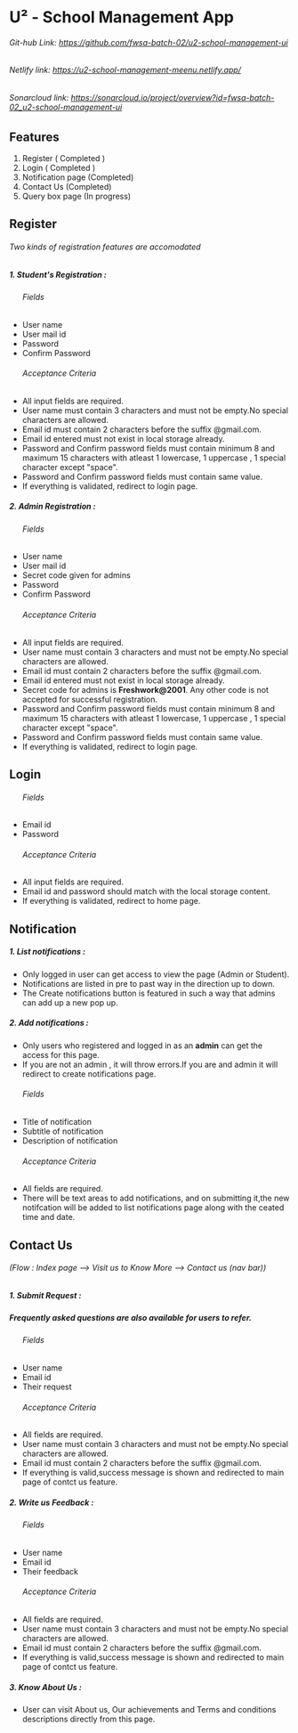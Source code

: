 # U&sup2; - School Management App

###### Git-hub Link: https://github.com/fwsa-batch-02/u2-school-management-ui

###### Netlify link: https://u2-school-management-meenu.netlify.app/

###### Sonarcloud link: https://sonarcloud.io/project/overview?id=fwsa-batch-02_u2-school-management-ui
## Features

1. Register ( Completed )
2. Login    ( Completed )
3. Notification page    (Completed)
4. Contact Us (Completed)
5. Query box page    (In progress)

## Register

###### Two kinds of registration features are accomodated

##### 1. Student's Registration :
  
###### &nbsp;&nbsp;&nbsp;&nbsp;&nbsp;&nbsp;Fields

* User name
* User mail id
* Password
* Confirm Password
  
###### &nbsp;&nbsp;&nbsp;&nbsp;&nbsp;&nbsp;Acceptance Criteria
* All input fields are required.
* User name must contain 3 characters and must not be empty.No special characters are allowed.
* Email id must contain 2 characters before the suffix @gmail.com.
* Email id entered must not exist in local storage already.
* Password and Confirm password fields must contain minimum 8 and maximum 15 characters with atleast 1 lowercase, 1 uppercase , 1 special character except "space".
* Password and Confirm password fields must contain same value.
* If everything is validated, redirect to login page.
  
##### 2. Admin Registration :

###### &nbsp;&nbsp;&nbsp;&nbsp;&nbsp;&nbsp;Fields

* User name
* User mail id
* Secret code given for admins
* Password
* Confirm Password
###### &nbsp;&nbsp;&nbsp;&nbsp;&nbsp;&nbsp;Acceptance Criteria
* All input fields are required.
* User name must contain 3 characters and must not be empty.No special characters are allowed.
* Email id must contain 2 characters before the suffix @gmail.com.
* Email id entered must not exist in local storage already.
* Secret code for admins is <strong>Freshwork@2001</strong>. Any other code is not accepted for successful registration.
* Password and Confirm password fields must contain minimum 8 and maximum 15 characters with atleast 1 lowercase, 1 uppercase , 1 special character except "space".
* Password and Confirm password fields must contain same value.
* If everything is validated, redirect to login page.
## Login

###### &nbsp;&nbsp;&nbsp;&nbsp;&nbsp;&nbsp;Fields

* Email id
* Password

###### &nbsp;&nbsp;&nbsp;&nbsp;&nbsp;&nbsp;Acceptance Criteria 
* All input fields are required.
* Email id and password should match with the local storage content.
* If everything is validated, redirect to home page.
  


## Notification 

##### 1. List notifications :


* Only logged in user can get access to view the page (Admin or Student).
* Notifications are listed in pre to past way in the direction up to down.
* The Create notifications button is featured in such a way that admins can add up a new pop up.
  
##### 2. Add notifications :
* Only users who registered and logged in as an <strong>admin</strong> can get the access for this page.
* If you are not an admin , it will throw errors.If you are and admin it will redirect to create notifications page.

###### &nbsp;&nbsp;&nbsp;&nbsp;&nbsp;&nbsp;Fields

* Title of notification
* Subtitle of notification
* Description of notification

###### &nbsp;&nbsp;&nbsp;&nbsp;&nbsp;&nbsp;Acceptance Criteria 

* All fields are required.
* There will be text areas to add notifications, and on submitting it,the new notifcation will be added to list notifications page along with the ceated time and date. 

## Contact Us 

###### (Flow : Index page --> Visit us to Know More --> Contact us (nav bar))
##### 1. Submit Request :

##### Frequently asked questions are also available for users to refer.
###### &nbsp;&nbsp;&nbsp;&nbsp;&nbsp;&nbsp;Fields

* User name
* Email id
* Their request

###### &nbsp;&nbsp;&nbsp;&nbsp;&nbsp;&nbsp;Acceptance Criteria 

* All fields are required.
* User name must contain 3 characters and must not be empty.No special characters are allowed.
* Email id must contain 2 characters before the suffix @gmail.com.
* If everything is valid,success message is shown and redirected to main page of contct us feature.

##### 2. Write us Feedback :


###### &nbsp;&nbsp;&nbsp;&nbsp;&nbsp;&nbsp;Fields

* User name
* Email id
* Their feedback

###### &nbsp;&nbsp;&nbsp;&nbsp;&nbsp;&nbsp;Acceptance Criteria 

* All fields are required.
* User name must contain 3 characters and must not be empty.No special characters are allowed.
* Email id must contain 2 characters before the suffix @gmail.com.
* If everything is valid,success message is shown and redirected to main page of contct us feature.

##### 3. Know About Us :

* User can visit About us, Our achievements and Terms and conditions descriptions directly from this page.